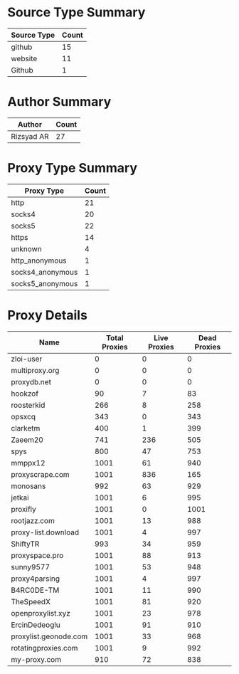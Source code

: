 # Source Type Summary

| Source Type | Count |
|-------------|-------|
| github | 15 |
| website | 11 |
| Github | 1 |


# Author Summary

| Author | Count |
|--------|-------|
| Rizsyad AR | 27 |


# Proxy Type Summary

| Proxy Type | Count |
|------------|-------|
| http | 21 |
| socks4 | 20 |
| socks5 | 22 |
| https | 14 |
| unknown | 4 |
| http_anonymous | 1 |
| socks4_anonymous | 1 |
| socks5_anonymous | 1 |


# Proxy Details

| Name | Total Proxies | Live Proxies | Dead Proxies |
|------|---------------|--------------|---------------|
| zloi-user | 0 | 0 | 0 |
| multiproxy.org | 0 | 0 | 0 |
| proxydb.net | 0 | 0 | 0 |
| hookzof | 90 | 7 | 83 |
| roosterkid | 266 | 8 | 258 |
| opsxcq | 343 | 0 | 343 |
| clarketm | 400 | 1 | 399 |
| Zaeem20 | 741 | 236 | 505 |
| spys | 800 | 47 | 753 |
| mmppx12 | 1001 | 61 | 940 |
| proxyscrape.com | 1001 | 836 | 165 |
| monosans | 992 | 63 | 929 |
| jetkai | 1001 | 6 | 995 |
| proxifly | 1001 | 0 | 1001 |
| rootjazz.com | 1001 | 13 | 988 |
| proxy-list.download | 1001 | 4 | 997 |
| ShiftyTR | 993 | 34 | 959 |
| proxyspace.pro | 1001 | 88 | 913 |
| sunny9577 | 1001 | 53 | 948 |
| proxy4parsing | 1001 | 4 | 997 |
| B4RC0DE-TM | 1001 | 11 | 990 |
| TheSpeedX | 1001 | 81 | 920 |
| openproxylist.xyz | 1001 | 23 | 978 |
| ErcinDedeoglu | 1001 | 91 | 910 |
| proxylist.geonode.com | 1001 | 33 | 968 |
| rotatingproxies.com | 1001 | 9 | 992 |
| my-proxy.com | 910 | 72 | 838 |
